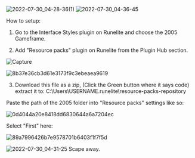 ![2022-07-30_04-28-36(1)](https://user-images.githubusercontent.com/104665265/181866753-d0ffbb78-f30c-4433-b5fd-4aacb33f571e.png)
![2022-07-30_04-36-45](https://user-images.githubusercontent.com/104665265/181866979-6a2f553c-fe06-4870-b1de-b4d80ad4de25.png)








How to setup: 

1. Go to the Interface Styles plugin on Runelite and choose the 2005 Gameframe.


2. Add "Resource packs" plugin on Runelite from the Plugin Hub section. 

![Capture](https://user-images.githubusercontent.com/104665265/181866292-5040da40-74b8-4539-9894-599cacb82bb2.PNG)

![8b37e36cb3d61e3173f9c3ebeaea9619](https://user-images.githubusercontent.com/104665265/181866340-7d73d3a4-9b9b-42dc-9c14-0e80ca1ec0a0.png)

3. Download this file as a zip, (Click the Green button where it says code) extract it to: C:\Users\USERNAME\.runelite\resource-packs-repository

Paste the path of the 2005 folder into "Resource packs" settings like so: 

![0d4044a20e8418dd6830644a6a7204ec](https://user-images.githubusercontent.com/104665265/181866105-b0c3cd49-a4f8-4c99-a81d-622cf9edeeeb.png)

Select "First" here: 

![89a7996426b7e9578701b6403f1f7f5d](https://user-images.githubusercontent.com/104665265/181866143-a81bef27-2329-4a6f-8a1d-e4ca0c13b899.png)



![2022-07-30_04-31-25](https://user-images.githubusercontent.com/104665265/181866903-d638b5a6-6fde-4ca5-a563-6d4816ebc27d.png)
Scape away. 
